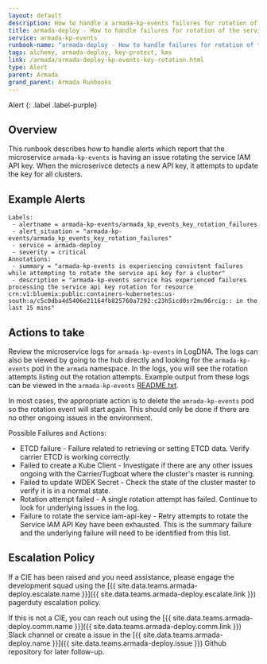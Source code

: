 ```yaml
---
layout: default
description: How to handle a armada-kp-events failures for rotation of the service IAM API key.
title: armada-deploy - How to handle failures for rotation of the service IAM API key.
service: armada-kp-events
runbook-name: "armada-deploy - How to handle failures for rotation of the service IAM API key"
tags: alchemy, armada-deploy, key-protect, kms
link: /armada/armada-deploy-kp-events-key-rotation.html
type: Alert
parent: Armada
grand_parent: Armada Runbooks
---
```


Alert
{: .label .label-purple}

## Overview

This runbook describes how to handle alerts which report that the microservice `armada-kp-events` is having an issue rotating the service IAM API key. When the microserivce detects a new API key, it attempts to update the key for all clusters.

## Example Alerts

~~~~
Labels:
 - alertname = armada-kp-events/armada_kp_events_key_rotation_failures
 - alert_situation = "armada-kp-events/armada_kp_events_key_rotation_failures"
 - service = armada-deploy
 - severity = critical
Annotations:
 - summary = "armada-kp-events is experiencing consistent failures while attempting to rotate the service api key for a cluster"
 - description = "armada-kp-events service has experienced failures processing the service api key rotation for resource crn:v1:bluemix:public:containers-kubernetes:us-south:a/c5c0dba4d5406e21164fb825760a7292:c23h5icd0sr2mu96rcig:: in the last 15 mins"
~~~~

## Actions to take

Review the microservice logs for `armada-kp-events` in LogDNA. The logs can also be viewed by going to the hub directly and looking for the `armada-kp-events` pod in the `armada` namespace. In the logs, you will see the rotation attempts listing out the rotation attempts. Example output from these logs can be viewed in the `armada-kp-events` [README.txt](https://github.ibm.com/alchemy-containers/armada-kp-events/blob/master/README.md).

In most cases, the appropriate action is to delete the `amrada-kp-events` pod so the rotation event will start again. This should only be done if there are no other ongoing issues in the environment.

Possible Failures and Actions:
* ETCD failure - Failure related to retrieving or setting ETCD data. Verify carrier ETCD is working correctly.
* Failed to create a Kube Client - Investigate if there are any other issues ongoing with the Carrier/Tugboat where the cluster's master is running.
* Failed to update WDEK Secret - Check the state of the cluster master to verify it is in a normal state.
* Rotation attempt failed - A single rotation attempt has failed. Continue to look for underlying issues in the log.
* Failure to rotate the service iam-api-key - Retry attempts to rotate the Service IAM API Key have been exhausted. This is the summary failure and the underlying failure will need to be identified from this list.

## Escalation Policy

If a CIE has been raised and you need assistance, please engage the development squad using the [{{ site.data.teams.armada-deploy.escalate.name }}]({{ site.data.teams.armada-deploy.escalate.link }}) pagerduty escalation policy.

If this is not a CIE, you can reach out using the [{{ site.data.teams.armada-deploy.comm.name }}]({{ site.data.teams.armada-deploy.comm.link }}) Slack channel or create a issue in the [{{ site.data.teams.armada-deploy.name }}]({{ site.data.teams.armada-deploy.issue }}) Github repository for later follow-up.